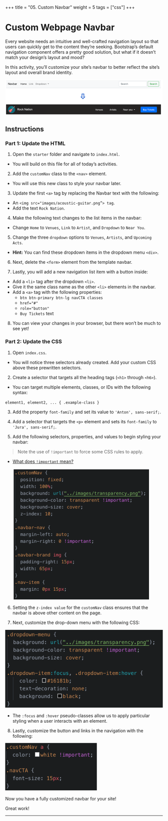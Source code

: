 +++
title = "05. Custom Navbar"
weight = 5
tags = ["css"] 
+++

# Custom Webpage Navbar

Every website needs an intuitive and well-crafted navigation layout so that users can quickly get to the content they’re seeking. Bootstrap’s default navigation component offers a pretty good solution, but what if it doesn’t match your design’s layout and mood? 

In this activity, you’ll customize your site’s navbar to better reflect the site’s layout and overall brand identity.

  ![Custom Navbar Solution](./images/custom-navbar-solution.png)

## Instructions

### Part 1: Update the HTML

1. Open the `starter` folder and navigate to `index.html`. 
- You will build on this file for all of today’s activities.

2. Add the `customNav` class to the `<nav>` element.
- You will use this new class to style your navbar later.

3. Update the first `<a>` tag by replacing the Navbar text with the following:
- An `<img src="images/acoustic-guitar.png”> tag`.
- Add the text `Rock Nation`.

4. Make the following text changes to the list items in the navbar:
- Change `Home` to `Venues`, `Link` to `Artist`, and `Dropdown` to `Near You`.

5. Change the three `dropdown` options to `Venues`, `Artists`, and `Upcoming Acts`.
- **Hint:** You can find these dropdown items in the dropdown menu `<div>`.

6. Next, delete the `<form>` element from the template navbar.

7. Lastly, you will add a new navigation list item with a button inside:
- Add a `<li>` tag after the dropdown `<li>`.
- Give it the same class name as the other `<li>` elements in the navbar.
- Add a `<a>` tag with the following properties:
  - `btn btn-primary btn-lg navCTA classes`
  - `href="#"`
  - `role="button"`
  - `Buy Tickets` text

8. You can view your changes in your browser, but there won’t be much to see yet!

### Part 2: Update the CSS

1. Open `index.css`.
- You will notice three selectors already created. Add your custom CSS above these prewritten selectors.

2. Create a selector that targets all the heading tags (`<h1>` through `<h6>`).

- You can target multiple elements, classes, or IDs with the following syntax:

 `element1, element2, ... {
   .example-class
}`

3. Add the property `font-family` and set its value to `'Anton', sans-serif;`.

4. Add a selector that targets the `<p>` element and sets its `font-family` to `'Jura', sans-serif;`.

5. Add the following selectors, properties, and values to begin styling your navbar:

> Note the use of `!important` to force some CSS rules to apply.

- [What does `!important` mean?](https://www.lifewire.com/what-does-important-mean-in-css-3466876)

  ![!important CSS](./images/important-css.png)

6. Setting the `z-index value` for the `customNav` class ensures that the navbar is above other content on the page.

7. Next, customize the drop-down menu with the following CSS:
	
  ![Dropdown Customization](./images/dropdown-customization.png)

- The `:focus` and `:hover` pseudo-classes allow us to apply particular styling when a user interacts with an element.

8. Lastly, customize the button and links in the navigation with the following:

  ![Button Customization](./images/button-customization.png)

Now you have a fully customized navbar for your site!


Great work!

---

